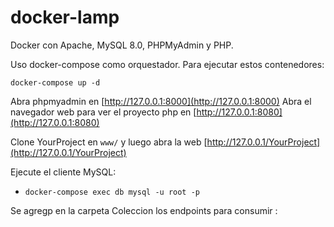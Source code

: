 # docker-lamp

Docker con Apache, MySQL 8.0, PHPMyAdmin y PHP.

Uso docker-compose como orquestador. Para ejecutar estos contenedores:

```
docker-compose up -d
```

Abra phpmyadmin en [http://127.0.0.1:8000](http://127.0.0.1:8000)
Abra el navegador web para ver el proyecto php en   [http://127.0.0.1:8080](http://127.0.0.1:8080)

Clone YourProject en `www/` y luego abra la web  [http://127.0.0.1/YourProject](http://127.0.0.1/YourProject)

Ejecute el cliente MySQL:

- `docker-compose exec db mysql -u root -p` 

Se agregp en la carpeta Coleccion los endpoints para consumir :

